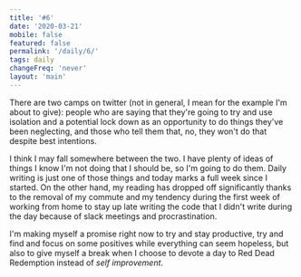 ```yaml
---
title: '#6'
date: '2020-03-21'
mobile: false
featured: false
permalink: '/daily/6/'
tags: daily
changeFreq: 'never'
layout: 'main'
---
```


There are two camps on twitter (not in general, I mean for the example I'm about to give): people who are saying that they're going to try and use isolation and a potential lock down as an opportunity to do things they've been neglecting, and those who tell them that, no, they won't do that despite best intentions.

I think I may fall somewhere between the two. I have plenty of ideas of things I know I'm not doing that I should be, so I'm going to do them. Daily writing is just one of those things and today marks a full week since I started. On the other hand, my reading has dropped off significantly thanks to the removal of my commute and my tendency during the first week of working from home to stay up late writing the code that I didn't write during the day because of slack meetings and procrastination.

I'm making myself a promise right now to try and stay productive, try and find and focus on some positives while everything can seem hopeless, but also to give myself a break when I choose to devote a day to Red Dead Redemption instead of _self improvement_.
